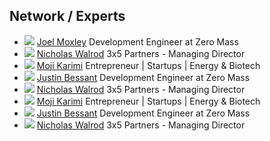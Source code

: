 ## Network / Experts

 * ![](https://media.licdn.com/mpr/mpr/shrinknp_400_400/AAEAAQAAAAAAAAQOAAAAJDdkZDZmNTY1LWQ5YjMtNGVkYS1hM2RjLTFiNDAxNzljMjQxZg.jpg)
    [Joel Moxley](http://example.com)
    Development
    Engineer at Zero Mass
 * ![](https://media.licdn.com/mpr/mpr/shrinknp_400_400/AAEAAQAAAAAAAAQOAAAAJDdkZDZmNTY1LWQ5YjMtNGVkYS1hM2RjLTFiNDAxNzljMjQxZg.jpg)
    [Nicholas Walrod](http://example.com)
    3x5 Partners - Managing Director
 * ![](https://media.licdn.com/mpr/mpr/shrinknp_400_400/AAEAAQAAAAAAAAQOAAAAJDdkZDZmNTY1LWQ5YjMtNGVkYS1hM2RjLTFiNDAxNzljMjQxZg.jpg)
    [Moji Karimi](http://example.com)
    Entrepreneur | Startups | Energy & Biotech
 * ![](https://media.licdn.com/mpr/mpr/shrinknp_400_400/AAEAAQAAAAAAAAQOAAAAJDdkZDZmNTY1LWQ5YjMtNGVkYS1hM2RjLTFiNDAxNzljMjQxZg.jpg)
    [Justin Bessant](http://example.com)
    Development
    Engineer at Zero Mass
 * ![](https://media.licdn.com/mpr/mpr/shrinknp_400_400/AAEAAQAAAAAAAAQOAAAAJDdkZDZmNTY1LWQ5YjMtNGVkYS1hM2RjLTFiNDAxNzljMjQxZg.jpg)
    [Nicholas Walrod](http://example.com)
    3x5 Partners - Managing Director
 * ![](https://media.licdn.com/mpr/mpr/shrinknp_400_400/AAEAAQAAAAAAAAQOAAAAJDdkZDZmNTY1LWQ5YjMtNGVkYS1hM2RjLTFiNDAxNzljMjQxZg.jpg)
    [Moji Karimi](http://example.com)
    Entrepreneur | Startups | Energy & Biotech
 * ![](https://media.licdn.com/mpr/mpr/shrinknp_400_400/AAEAAQAAAAAAAAQOAAAAJDdkZDZmNTY1LWQ5YjMtNGVkYS1hM2RjLTFiNDAxNzljMjQxZg.jpg)
    [Justin Bessant](http://example.com)
    Development
    Engineer at Zero Mass
 * ![](https://media.licdn.com/mpr/mpr/shrinknp_400_400/AAEAAQAAAAAAAAQOAAAAJDdkZDZmNTY1LWQ5YjMtNGVkYS1hM2RjLTFiNDAxNzljMjQxZg.jpg)
    [Nicholas Walrod](http://example.com)
    3x5 Partners - Managing Director
